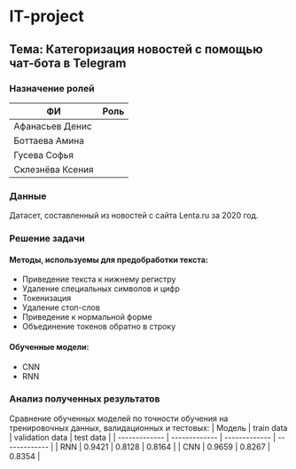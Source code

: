 # IT-project

## Тема: Категоризация новостей с помощью чат-бота в Telegram

### Назначение ролей
| ФИ  | Роль |
| ------------- | ------------- |
| Афанасьев Денис  |   |
| Боттаева Амина  |   |
| Гусева Софья  |   |
| Склезнёва Ксения  |   |

### Данные

Датасет, составленный из новостей с сайта Lenta.ru за 2020 год.


### Решение задачи
#### Методы, используемы для предобработки текста:
* Приведение текста к нижнему регистру
* Удаление специальных символов и цифр
* Токенизация
* Удаление стоп-слов
* Приведение к нормальной форме
* Объединение токенов обратно в строку
#### Обученные модели:
* CNN
* RNN

### Анализ полученных результатов

Сравнение обученных моделей по точности обучения на тренировочных данных, валидационных и тестовых:
| Модель  | train data | validation data | test data |
| ------------- | ------------- | ------------- | ------------- |
| RNN  | 0.9421  | 0.8128  | 0.8164  |
| CNN  | 0.9659  | 0.8267  | 0.8354  |
